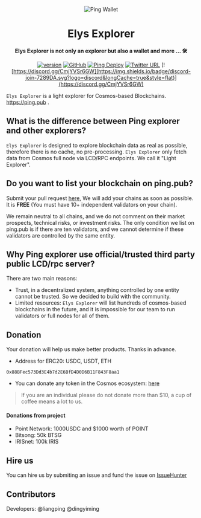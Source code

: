 <div align="center">

![Ping Wallet](./public/logo.svg)

<h1>Elys Explorer</h1>

**Elys Explorer is not only an explorer but also a wallet and more ... 🛠**

[![version](https://img.shields.io/github/tag/ping-pub/explorer.svg)](https://github.com/ping-pub/explorer/releases/latest)
[![GitHub](https://img.shields.io/github/license/ping-pub/explorer.svg)](https://github.com/ping-pub/explorer/blob/master/LICENSE)
[![Ping Deploy](https://github.com/ping-pub/explorer/actions/workflows/mainnet-deploy.yaml/badge.svg)](https://github.com/ping-pub/explorer/actions/workflows/mainnet-deploy.yaml)
[![Twitter URL](https://img.shields.io/twitter/url/https/twitter.com/bukotsunikki.svg?style=social&label=Follow%20%40ping_pub)](https://twitter.com/ping_pub)
[![https://discord.gg/CmjYVSr6GW](https://img.shields.io/badge/discord-join-7289DA.svg?logo=discord&longCache=true&style=flat)](https://discord.gg/CmjYVSr6GW)

</div>

`Elys Explorer` is a light explorer for Cosmos-based Blockchains. https://ping.pub .

## What is the difference between Ping explorer and other explorers?

`Elys Explorer` is designed to explore blockchain data as real as possible, therefore there is no cache, no pre-processing. `Elys Explorer` only fetch data from Cosmos full node via LCD/RPC endpoints. We call it "Light Explorer".

## Do you want to list your blockchain on ping.pub?

Submit your pull request [here](./src/chains), We will add your chains as soon as possible. It is **FREE** (You must have 10+ independent validators on your chain).

We remain neutral to all chains, and we do not comment on their market prospects, technical risks, or investment risks. The only condition we list on ping.pub is if there are ten validators, and we cannot determine if these validators are controlled by the same entity.

## Why Ping explorer use official/trusted third party public LCD/rpc server?

There are two main reasons:

- Trust, in a decentralized system, anything controlled by one entity cannot be trusted. So we decided to build with the community.
- Limited resources: `Elys Explorer` will list hundreds of cosmos-based blockchains in the future, and it is impossible for our team to run validators or full nodes for all of them.

## Donation

Your donation will help us make better products. Thanks in advance.

- Address for ERC20: USDC, USDT, ETH

```
0x88BFec573Dd3E4b7d2E6BfD4D0D6B11F843F8aa1
```

- You can donate any token in the Cosmos ecosystem: [here](https://ping.pub/coffee)

> If you are an individual please do not donate more than $10, a cup of coffee means a lot to us.

#### Donations from project

- Point Network: 1000USDC and $1000 worth of POINT
- Bitsong: 50k BTSG
- IRISnet: 100k IRIS

## Hire us

You can hire us by submiting an issue and fund the issue on [IssueHunter](https://issuehunt.io/r/ping-pub/explorer)

## Contributors

Developers: @liangping @dingyiming
